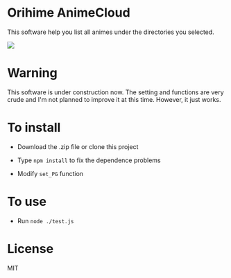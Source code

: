 # Orihime AnimeCloud

This software help you list all animes under the directories you selected.

![](http://itspg.org/img/animecloud.jpg)

# Warning

This software is under construction now.
The setting and functions are very crude and I'm not planned to improve it at this time.
However, it just works.

# To install

* Download the .zip file or clone this project

* Type `npm install` to fix the dependence problems

* Modify `set_PG` function

# To use

* Run `node ./test.js`

# License

MIT
